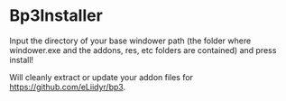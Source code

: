 # Bp3Installer

Input the directory of your base windower path (the folder where windower.exe and the addons, res, etc folders are contained) and press install!

Will cleanly extract or update your addon files for https://github.com/eLiidyr/bp3.
